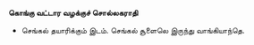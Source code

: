 **கொங்கு வட்டார வழக்குச் சொல்லகராதி**
- செங்கல் தயாரிக்கும் இடம். செங்கல் சூளைலெ இருந்து வாங்கியாந்தெ.

